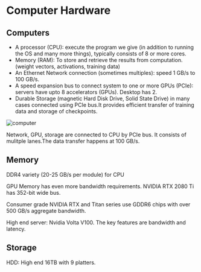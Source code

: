 # Computer Hardware

## Computers
- A processor (CPU): execute the program we give (in addition to running the OS and many more things), typically consists of 8 or more cores.
- Memory (RAM): To store and retrieve the results from computation. (weight vectors, activations, training data)
- An Ethernet Network connection (sometimes multiples): speed 1 GB/s to 100 GB/s.
- A speed expansion bus to connect system to one or more GPUs (PCIe): servers have upto 8 accelerators (GPUs). Desktop has 2.
- Durable Storage (magnetic Hard Disk Drive, Solid State Drive) in many cases connected using PCIe bus.It provides efficient transfer of training data and storage of checkpoints.

![computer](http://d2l.ai/_images/mobo-symbol.svg)

Network, GPU, storage are connected to CPU by PCIe bus. It consists of mulitple lanes.The data transfer happens at 100 GB/s.

## Memory
DDR4 variety (20-25 GB/s per module) for CPU

GPU Memory has even more bandwidth requirements. NVIDIA RTX 2080 Ti has 352-bit wide bus.

Consumer grade NVIDIA RTX and Titan series use GDDR6 chips with over 500 GB/s aggregate bandwidth.

High end server: Nvidia Volta V100.
The key features are bandwidth and latency.

## Storage
HDD: High end 16TB with 9 platters.



